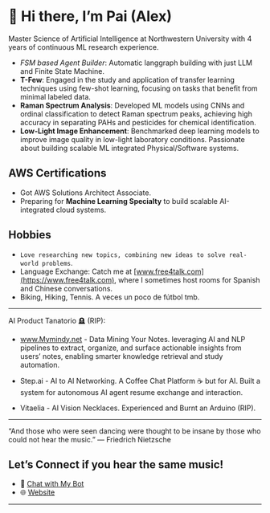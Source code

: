 # 👋 Hi there, I’m Pai (Alex)
Master Science of Artificial Intelligence at Northwestern University with 4 years of continuous ML research experience.
- *FSM based Agent Builder*: Automatic langgraph building with just LLM and Finite State Machine.
- **T-Few**: Engaged in the study and application of transfer learning techniques using few-shot learning, focusing on tasks that benefit from minimal labeled data.
- **Raman Spectrum Analysis**: Developed ML models using CNNs and ordinal classification to detect Raman spectrum peaks, achieving high accuracy in separating PAHs and pesticides for chemical identification.
- **Low-Light Image Enhancement**: Benchmarked deep learning models to improve image quality in low-light laboratory conditions.
Passionate about building scalable ML integrated Physical/Software systems.

## AWS Certifications
- Got AWS Solutions Architect Associate.
- Preparing for **Machine Learning Specialty** to build scalable AI-integrated cloud systems.

## Hobbies
- `Love researching new topics, combining new ideas to solve real-world problems`.
- Language Exchange: Catch me at [www.free4talk.com](https://www.free4talk.com), where I sometimes host rooms for Spanish and Chinese conversations.
- Biking, Hiking, Tennis. A veces un poco de fútbol tmb.

---
AI Product Tanatorio 🪦 (RIP): 
- www.Mymindy.net - Data Mining Your Notes. leveraging AI and NLP pipelines to extract, organize, and surface actionable insights from users’ notes, enabling smarter knowledge retrieval and study automation.

- Step.ai - AI to AI Networking. A Coffee Chat Platform ☕️ but for AI. Built a system for autonomous AI agent resume exchange and interaction.
  
- Vitaelia - AI Vision Necklaces. Experienced and Burnt an Arduino (RIP).

---

“And those who were seen dancing were thought to be insane by those who could not hear the music.” — Friedrich Nietzsche


## Let’s Connect if you hear the same music!
- 🤖 [Chat with My Bot](https://paipeline-anythingaboutme-appchatbot-tut6g2.streamlit.app/)
- 🌐 [Website](https://main.d31w3jf482wcvr.amplifyapp.com/)  
---





